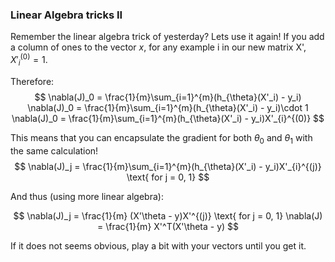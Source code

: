 ### Linear Algebra tricks II

Remember the linear algebra trick of yesterday? Lets use it again! 
If you add a column of ones to the vector $x$, for any example i in our new matrix X', $X'_{i}^{(0)} = 1$.  
  
Therefore:  
$$
\nabla(J)_0 = \frac{1}{m}\sum_{i=1}^{m}(h_{\theta}(X'_i) - y_i)
\nabla(J)_0 = \frac{1}{m}\sum_{i=1}^{m}(h_{\theta}(X'_i) - y_i)\cdot 1 
\nabla(J)_0 = \frac{1}{m}\sum_{i=1}^{m}(h_{\theta}(X'_i) - y_i)X'_{i}^{(0)}
$$

This means that you can encapsulate the gradient for both $\theta_0$ and $\theta_1$ with the same calculation! 
$$
\nabla(J)_j = \frac{1}{m}\sum_{i=1}^{m}(h_{\theta}(X'_i) - y_i)X'_{i}^{(j)} \text{ for j = 0, 1}
$$

And thus (using more linear algebra):  

$$
\nabla(J)_j = \frac{1}{m} (X'\theta - y)X'^{(j)} \text{ for j = 0, 1}
\nabla(J) = \frac{1}{m} X'^T(X'\theta - y)
$$  

If it does not seems obvious, play a bit with your vectors until you get it. 